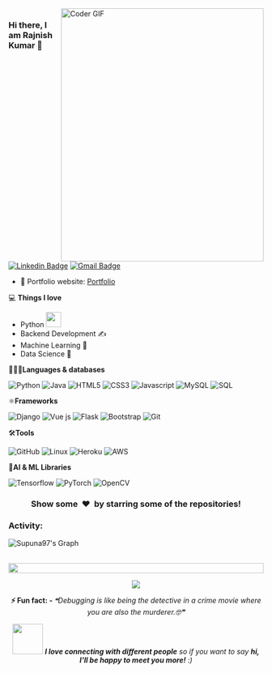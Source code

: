 <!---<img align="right" src="https://github.com/0rajnishk/0rajnishk/blob/main/developer.gif" alt="Coder GIF" width="420" height="330"> -->
<img align="right" src="https://user-images.githubusercontent.com/74038190/229223263-cf2e4b07-2615-4f87-9c38-e37600f8381a.gif" alt="Coder GIF" width="400" height="500">



### Hi there, I am Rajnish Kumar 👋
[![Linkedin Badge](https://img.shields.io/badge/-0rajnishk-blue?style=flat-square&logo=Linkedin&logoColor=white&link=https://www.linkedin.com/in/0rajnishk/)](https://www.linkedin.com/in/0rajnishk/)
[![Gmail Badge](https://img.shields.io/badge/-0rajnishk@gmail.com-c14438?style=flat-square&logo=Gmail&logoColor=white&link=mailto:0rajnishk@gmail.com)](mailto:0rajnishk@gmail.com)

- 🎯 Portfolio website: [Portfolio](https://0rajnishk.github.io/)

💻 **Things I love**
- Python <img src="https://media.giphy.com/media/WUlplcMpOCEmTGBtBW/giphy.gif" width="30"> 
- Backend Development ✍️
- Machine Learning 🧐
- Data Science 😬

<!------<a href="https://github.com/anuraghazra/github-readme-stats" title="Go to Source">
  <img align="right" width="420" height="auto" src="https://github-readme-stats.vercel.app/api?username=0rajnishk&show_icons=true&theme=dark&border_color=61dafb&hide_border=true&include_all_commits=true" />
</a> ------->
 
🧑🏾‍💻**Languages &#38; databases**

![Python](https://img.shields.io/badge/-Python-000000?style=flat&logo=python)
![Java](https://img.shields.io/badge/-Java-000000?style=flat&logo=java)
![HTML5](https://img.shields.io/badge/-HTML5-000000?style=flat&logo=HTML5)
![CSS3](https://img.shields.io/badge/-CSS3-000000?style=flat&logo=CSS3)
![Javascript](https://img.shields.io/badge/javascript-000000?style=flat&logo=Javascript)
![MySQL](https://img.shields.io/badge/-MySQL-000000?style=flat&logo=MySQL)
![SQL](https://img.shields.io/badge/-SQL-000000?style=flat&logo=SQL)


⚛**Frameworks**

![Django](https://img.shields.io/badge/-Django-000000?style=flat&logo=Django)
![Vue js](https://img.shields.io/badge/-Vue-Js?style=flat&logo=Vue_js)
![Flask](https://img.shields.io/badge/-Vue_Js-000000?style=flat&logo=Javascript)
![Bootstrap](https://img.shields.io/badge/-Bootstrap-000000?style=flat&logo=bootstrap)
![Git](https://img.shields.io/badge/-Git-000000?style=flat&logo=git&logoColor=F05032)

🛠**Tools**

![GitHub](https://img.shields.io/badge/-GitHub-000000?style=flat&logo=github&logoColor=FFFFFF)
![Linux](https://img.shields.io/badge/-Linux-000000?style=flat&logo=linux&logoColor=FCC624)
![Heroku](https://img.shields.io/badge/-Heroku-000000?style=flat&logo=heroku)
![AWS](https://img.shields.io/badge/AWS-000000?style=flat-square&logo=amazon-aws)

🤖**AI &#38; ML Libraries**

![Tensorflow](https://img.shields.io/badge/-Tensorflow-000000?style=flat&logo=tensorflow)
![PyTorch](https://img.shields.io/badge/-PyTorch-000000?style=flat&logo=pytorch)
![OpenCV](https://img.shields.io/badge/-OpenCV-000000?style=flat&logo=opencv)



<div align="center">
    <h3 align="center">Show some &nbsp;❤️&nbsp; by starring some of the repositories!</h3>
</div>

<!--------- beta ------------------------------->
<h3 align="left">Activity:</h3>

![Supuna97's Graph](https://github-readme-activity-graph.vercel.app/graph?username=0rajnishk&custom_title=Rajnish's%20GitHub%20Activity%20Graph&bg_color=0D1117&color=7F3FBF&line=7F3FBF&point=7F3FBF&area_color=FFFFFF&title_color=FFFFFF&area=true)
<br><br>

<img src="https://i.imgur.com/dBaSKWF.gif" height="20" width="100%">

<p align="center">
<img src="https://raw.githubusercontent.com/trinib/trinib/a5f17399d881c5651a89bfe4a621014b08346cf0/images/marquee.svg">

<div align="center">


<b>⚡ Fun fact: - </b>
<i>❝Debugging is like being the detective in a crime movie where you are also the murderer.🤓❞</i>


<img src="https://media.giphy.com/media/LnQjpWaON8nhr21vNW/giphy.gif" width="60"> <em><b>I love connecting with different people</b> so if you want to say <b>hi, I'll be happy to meet you more!</b> :)</em>


